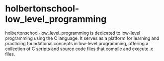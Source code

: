 # holbertonschool-low_level_programming
holbertonschool-low_level_programming is dedicated to low-level programming using the C language. 
It serves as a platform for learning and practicing foundational concepts in low-level programming, offering a collection of C scripts and source code files that compile and execute .c files.
